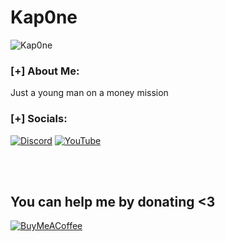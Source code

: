 # Kap0ne

<p align="left"> <img src="https://komarev.com/ghpvc/?username=Kap0ne" alt="Kap0ne" /> </p>

<p align="center">
</p>

### [+] About Me:
Just a young man on a money mission

### [+] Socials:
[![Discord](https://img.shields.io/badge/Discord-%237289DA.svg?logo=discord&logoColor=white)](https://discord.gg/WB8Hn9Eze8) [![YouTube](https://img.shields.io/badge/YouTube-%23FF0000.svg?logo=YouTube&logoColor=white)](https://www.youtube.com/channel/UCKzZYZkT2GrdPz7Ao280Zlg)

<br><br>

## You can help me by donating <3
   [![BuyMeACoffee](https://img.shields.io/badge/Buy%20Me%20a%20Coffee-ffdd00?style=for-the-badge&logo=buy-me-a-coffee&logoColor=black)](https://buymeacoffee.com/Kap0nee)
